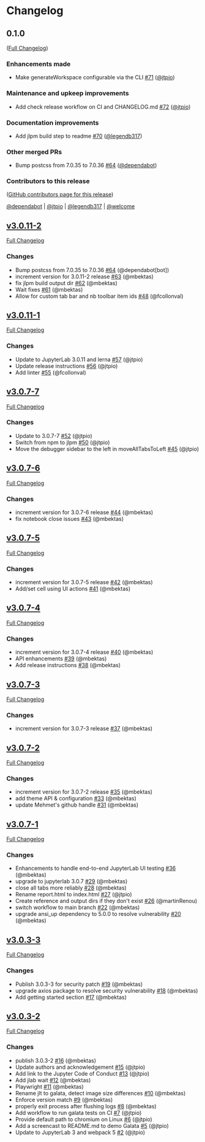 # Changelog

<!-- <START NEW CHANGELOG ENTRY> -->

## 0.1.0

([Full Changelog](https://github.com/jupyterlab/galata/compare/v3.0.11-2...7500160990081d6d61bd15785e82e53d398cce33))

### Enhancements made

- Make generateWorkspace configurable via the CLI [#71](https://github.com/jupyterlab/galata/pull/71) ([@jtpio](https://github.com/jtpio))

### Maintenance and upkeep improvements

- Add check release workflow on CI and CHANGELOG.md [#72](https://github.com/jupyterlab/galata/pull/72) ([@jtpio](https://github.com/jtpio))

### Documentation improvements

- Add jlpm build step to readme  [#70](https://github.com/jupyterlab/galata/pull/70) ([@legendb317](https://github.com/legendb317))

### Other merged PRs

- Bump postcss from 7.0.35 to 7.0.36 [#64](https://github.com/jupyterlab/galata/pull/64) ([@dependabot](https://github.com/dependabot))

### Contributors to this release

([GitHub contributors page for this release](https://github.com/jupyterlab/galata/graphs/contributors?from=2021-06-20&to=2021-07-16&type=c))

[@dependabot](https://github.com/search?q=repo%3Ajupyterlab%2Fgalata+involves%3Adependabot+updated%3A2021-06-20..2021-07-16&type=Issues) | [@jtpio](https://github.com/search?q=repo%3Ajupyterlab%2Fgalata+involves%3Ajtpio+updated%3A2021-06-20..2021-07-16&type=Issues) | [@legendb317](https://github.com/search?q=repo%3Ajupyterlab%2Fgalata+involves%3Alegendb317+updated%3A2021-06-20..2021-07-16&type=Issues) | [@welcome](https://github.com/search?q=repo%3Ajupyterlab%2Fgalata+involves%3Awelcome+updated%3A2021-06-20..2021-07-16&type=Issues)

<!-- <END NEW CHANGELOG ENTRY> -->

## [v3.0.11-2](https://github.com/jupyterlab/galata/tree/v3.0.11-2)

[Full Changelog](https://github.com/jupyterlab/galata/compare/v3.0.11-1...v3.0.11-2)

### Changes

- Bump postcss from 7.0.35 to 7.0.36 [\#64](https://github.com/jupyterlab/galata/pull/64) (@dependabot[bot])
- increment version for 3.0.11-2 release [\#63](https://github.com/jupyterlab/galata/pull/63) (@mbektas)
- fix jlpm build output dir [\#62](https://github.com/jupyterlab/galata/pull/62) (@mbektas)
- Wait fixes [\#61](https://github.com/jupyterlab/galata/pull/61) (@mbektas)
- Allow for custom tab bar and nb toolbar item ids [\#48](https://github.com/jupyterlab/galata/pull/48) (@fcollonval)

## [v3.0.11-1](https://github.com/jupyterlab/galata/tree/v3.0.11-1)

[Full Changelog](https://github.com/jupyterlab/galata/compare/v3.0.7-7...v3.0.11-1)

### Changes

- Update to JupyterLab 3.0.11 and lerna [\#57](https://github.com/jupyterlab/galata/pull/57) (@jtpio)
- Update release instructions [\#56](https://github.com/jupyterlab/galata/pull/56) (@jtpio)
- Add linter [\#55](https://github.com/jupyterlab/galata/pull/55) (@fcollonval)

## [v3.0.7-7](https://github.com/jupyterlab/galata/tree/v3.0.7-7)

[Full Changelog](https://github.com/jupyterlab/galata/compare/v3.0.7-6...v3.0.7-7)

### Changes

- Update to 3.0.7-7 [\#52](https://github.com/jupyterlab/galata/pull/52) (@jtpio)
- Switch from npm to jlpm [\#50](https://github.com/jupyterlab/galata/pull/50) (@jtpio)
- Move the debugger sidebar to the left in moveAllTabsToLeft [\#45](https://github.com/jupyterlab/galata/pull/45) (@jtpio)

## [v3.0.7-6](https://github.com/jupyterlab/galata/tree/v3.0.7-6)

[Full Changelog](https://github.com/jupyterlab/galata/compare/v3.0.7-5...v3.0.7-6)

### Changes

- increment version for 3.0.7-6 release [\#44](https://github.com/jupyterlab/galata/pull/44) (@mbektas)
- fix notebook close issues [\#43](https://github.com/jupyterlab/galata/pull/43) (@mbektas)

## [v3.0.7-5](https://github.com/jupyterlab/galata/tree/v3.0.7-5)

[Full Changelog](https://github.com/jupyterlab/galata/compare/v3.0.7-4...v3.0.7-5)

### Changes

- increment version for 3.0.7-5 release [\#42](https://github.com/jupyterlab/galata/pull/42) (@mbektas)
- Add/set cell using UI actions [\#41](https://github.com/jupyterlab/galata/pull/41) (@mbektas)

## [v3.0.7-4](https://github.com/jupyterlab/galata/tree/v3.0.7-4)

[Full Changelog](https://github.com/jupyterlab/galata/compare/v3.0.7-3...v3.0.7-4)

### Changes

- increment version for 3.0.7-4 release [\#40](https://github.com/jupyterlab/galata/pull/40) (@mbektas)
- API enhancements [\#39](https://github.com/jupyterlab/galata/pull/39) (@mbektas)
- Add release instructions [\#38](https://github.com/jupyterlab/galata/pull/38) (@mbektas)

## [v3.0.7-3](https://github.com/jupyterlab/galata/tree/v3.0.7-3)

[Full Changelog](https://github.com/jupyterlab/galata/compare/v3.0.7-2...v3.0.7-3)

### Changes

- increment version for 3.0.7-3 release [\#37](https://github.com/jupyterlab/galata/pull/37) (@mbektas)

## [v3.0.7-2](https://github.com/jupyterlab/galata/tree/v3.0.7-2)

[Full Changelog](https://github.com/jupyterlab/galata/compare/v3.0.7-1...v3.0.7-2)

### Changes

- increment version for 3.0.7-2 release [\#35](https://github.com/jupyterlab/galata/pull/35) (@mbektas)
- add theme API & configuration [\#33](https://github.com/jupyterlab/galata/pull/33) (@mbektas)
- update Mehmet's github handle [\#31](https://github.com/jupyterlab/galata/pull/31) (@mbektas)

## [v3.0.7-1](https://github.com/jupyterlab/galata/tree/v3.0.7-1)

[Full Changelog](https://github.com/jupyterlab/galata/compare/v3.0.3-3...v3.0.7-1)

### Changes

- Enhancements to handle end-to-end JupyterLab UI testing [\#36](https://github.com/jupyterlab/galata/pull/36) (@mbektas)
- upgrade to jupyterlab 3.0.7 [\#29](https://github.com/jupyterlab/galata/pull/29) (@mbektas)
- close all tabs more reliably [\#28](https://github.com/jupyterlab/galata/pull/28) (@mbektas)
- Rename report.html to index.html [\#27](https://github.com/jupyterlab/galata/pull/27) (@jtpio)
- Create reference and output dirs if they don't exist [\#26](https://github.com/jupyterlab/galata/pull/26) (@martinRenou)
- switch workflow to main branch [\#22](https://github.com/jupyterlab/galata/pull/22) (@mbektas)
- upgrade ansi\_up dependency to 5.0.0 to resolve vulnerability [\#20](https://github.com/jupyterlab/galata/pull/20) (@mbektas)

## [v3.0.3-3](https://github.com/jupyterlab/galata/tree/v3.0.3-3)

[Full Changelog](https://github.com/jupyterlab/galata/compare/v3.0.3-2...v3.0.3-3)

### Changes

- Publish 3.0.3-3 for security patch [\#19](https://github.com/jupyterlab/galata/pull/19) (@mbektas)
- upgrade axios package to resolve security vulnerability [\#18](https://github.com/jupyterlab/galata/pull/18) (@mbektas)
- Add getting started section [\#17](https://github.com/jupyterlab/galata/pull/17) (@mbektas)

## [v3.0.3-2](https://github.com/jupyterlab/galata/tree/v3.0.3-2)

[Full Changelog](https://github.com/jupyterlab/galata/compare/31767100603daa49e2cb6b7466451be5f76f4ac2...v3.0.3-2)

### Changes

- publish 3.0.3-2 [\#16](https://github.com/jupyterlab/galata/pull/16) (@mbektas)
- Update authors and acknowledgement [\#15](https://github.com/jupyterlab/galata/pull/15) (@jtpio)
- Add link to the Jupyter Code of Conduct [\#13](https://github.com/jupyterlab/galata/pull/13) (@jtpio)
- Add jlab wait [\#12](https://github.com/jupyterlab/galata/pull/12) (@mbektas)
- Playwright [\#11](https://github.com/jupyterlab/galata/pull/11) (@mbektas)
- Rename jlt to galata, detect image size differences [\#10](https://github.com/jupyterlab/galata/pull/10) (@mbektas)
- Enforce version match [\#9](https://github.com/jupyterlab/galata/pull/9) (@mbektas)
- properly exit process after flushing logs [\#8](https://github.com/jupyterlab/galata/pull/8) (@mbektas)
- Add workflow to run galata tests on CI [\#7](https://github.com/jupyterlab/galata/pull/7) (@jtpio)
- Provide default path to chromium on Linux [\#6](https://github.com/jupyterlab/galata/pull/6) (@jtpio)
- Add a screencast to README.md to demo Galata [\#5](https://github.com/jupyterlab/galata/pull/5) (@jtpio)
- Update to JupyterLab 3 and webpack 5 [\#2](https://github.com/jupyterlab/galata/pull/2) (@jtpio)
